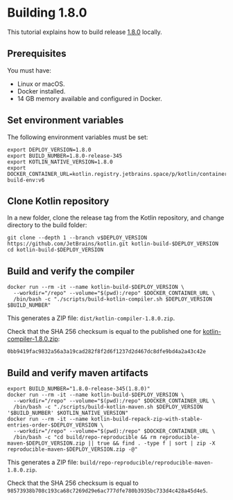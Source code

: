 # Building 1.8.0

This tutorial explains how to build release [1.8.0](https://github.com/JetBrains/kotlin/releases/tag/v1.8.0) locally.

## Prerequisites

You must have:
* Linux or macOS.
* Docker installed.
* 14 GB memory available and configured in Docker.

## Set environment variables

The following environment variables must be set:

```shell
export DEPLOY_VERSION=1.8.0
export BUILD_NUMBER=1.8.0-release-345
export KOTLIN_NATIVE_VERSION=1.8.0
export DOCKER_CONTAINER_URL=kotlin.registry.jetbrains.space/p/kotlin/containers/kotlin-build-env:v6
```

## Clone Kotlin repository

In a new folder, clone the release tag from the Kotlin repository, and change directory to the build folder:

```shell
git clone --depth 1 --branch v$DEPLOY_VERSION https://github.com/JetBrains/kotlin.git kotlin-build-$DEPLOY_VERSION
cd kotlin-build-$DEPLOY_VERSION
```

## Build and verify the compiler

```shell
docker run --rm -it --name kotlin-build-$DEPLOY_VERSION \
  --workdir="/repo" --volume="$(pwd):/repo" $DOCKER_CONTAINER_URL \
  /bin/bash -c "./scripts/build-kotlin-compiler.sh $DEPLOY_VERSION $BUILD_NUMBER"
```

This generates a ZIP file: `dist/kotlin-compiler-1.8.0.zip`.

Check that the SHA 256 checksum is equal to the published one for [kotlin-compiler-1.8.0.zip](https://github.com/JetBrains/kotlin/releases/download/v1.8.0/kotlin-compiler-1.8.0.zip):

`0bb9419fac9832a56a3a19cad282f8f2d6f1237d2d467dc8dfe9bd4a2a43c42e`

## Build and verify maven artifacts

```shell
export BUILD_NUMBER="1.8.0-release-345(1.8.0)"
docker run --rm -it --name kotlin-build-$DEPLOY_VERSION \
  --workdir="/repo" --volume="$(pwd):/repo" $DOCKER_CONTAINER_URL \
  /bin/bash -c "./scripts/build-kotlin-maven.sh $DEPLOY_VERSION '$BUILD_NUMBER' $KOTLIN_NATIVE_VERSION"
docker run --rm -it --name kotlin-build-repack-zip-with-stable-entries-order-$DEPLOY_VERSION \
  --workdir="/repo" --volume="$(pwd):/repo" $DOCKER_CONTAINER_URL \
  /bin/bash -c "cd build/repo-reproducible && rm reproducible-maven-$DEPLOY_VERSION.zip || true && find . -type f | sort | zip -X reproducible-maven-$DEPLOY_VERSION.zip -@"
```

This generates a ZIP file: `build/repo-reproducible/reproducible-maven-1.8.0.zip`.

Check that the SHA 256 checksum is equal to 
`98573938b708c193ca68c7269d29e6ac777dfe780b3935bc733d4c428a45d4e5`.